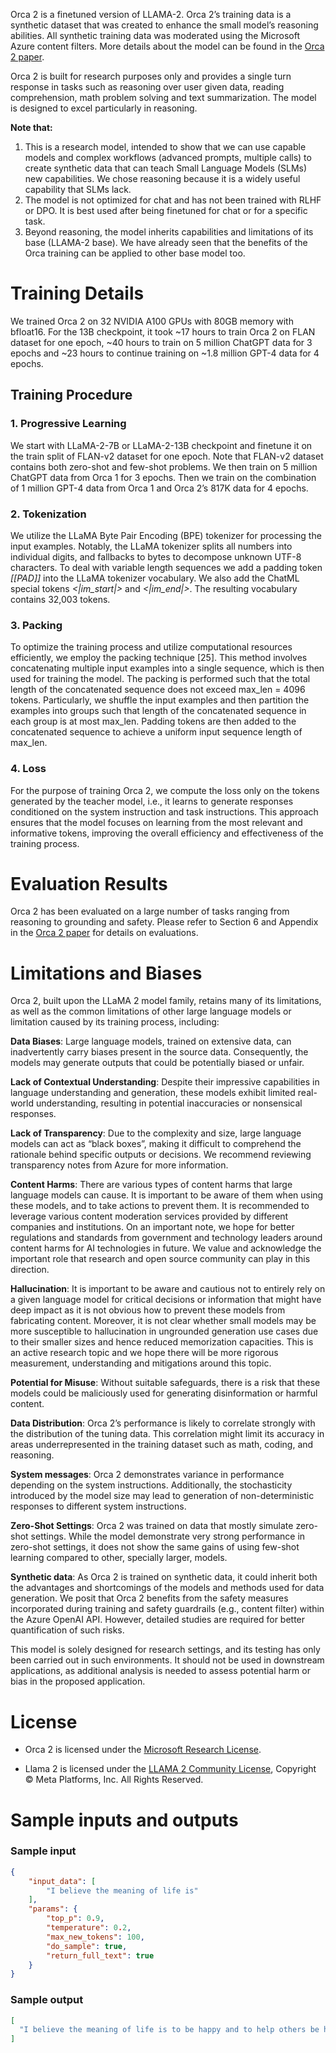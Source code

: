 Orca 2 is a finetuned version of LLAMA-2. Orca 2’s training data is a synthetic dataset that was created to enhance the small model’s reasoning abilities. All synthetic training data was moderated using the Microsoft Azure content filters. More details about the model can be found in the [Orca 2 paper](https://arxiv.org/pdf/2311.11045.pdf).

Orca 2 is built for research purposes only and provides a single turn response in tasks such as reasoning over user given data, reading comprehension, math problem solving and text summarization. The model is designed to excel particularly in reasoning.

**Note that:**
1. This is a research model, intended to show that we can use capable models and complex workflows (advanced prompts, multiple calls) to create synthetic data that can teach Small Language Models (SLMs) new capabilities. We chose reasoning because it is a widely useful capability that SLMs lack.
2. The model is not optimized for chat and has not been trained with RLHF or DPO. It is best used after being finetuned for chat or for a specific task.
3. Beyond reasoning, the model inherits capabilities and limitations of its base (LLAMA-2 base). We have already seen that the benefits of the Orca training can be applied to other base model too.

# Training Details

We trained Orca 2 on 32 NVIDIA A100 GPUs with 80GB memory with bfloat16. For the 13B checkpoint, it took ~17 hours to train Orca 2 on FLAN dataset for one epoch, ~40 hours to train on 5 million ChatGPT data for 3 epochs and ~23 hours to continue training on ~1.8 million GPT-4 data for 4 epochs.

## Training Procedure

### 1. Progressive Learning
We start with LLaMA-2-7B or LLaMA-2-13B checkpoint and finetune it on the train split of FLAN-v2 dataset for one epoch. Note that FLAN-v2 dataset contains both zero-shot and few-shot problems. We then train on 5 million ChatGPT data from Orca 1 for 3 epochs. Then we train on the combination of 1 million GPT-4 data from Orca 1 and Orca 2’s 817K data for 4 epochs.

### 2. Tokenization
We utilize the LLaMA Byte Pair Encoding (BPE) tokenizer for processing the input examples. Notably, the LLaMA tokenizer splits all numbers into individual digits,
and fallbacks to bytes to decompose unknown UTF-8 characters. To deal with variable
length sequences we add a padding token *[[PAD]]* into the LLaMA tokenizer vocabulary. We also add the ChatML special tokens *<|im_start|>* and *<|im_end|>*. The resulting vocabulary contains 32,003 tokens.

### 3. Packing
To optimize the training process and utilize computational resources efficiently,
we employ the packing technique [25]. This method involves concatenating multiple input examples into a single sequence, which is then used for training the model. The packing is performed such that the total length of the concatenated sequence does not exceed max_len = 4096 tokens. Particularly, we shuffle the input examples and then partition the examples into groups such that length of the concatenated sequence in each group is at most max_len. Padding tokens are then added to the concatenated sequence to achieve a uniform input sequence length of max_len.

### 4. Loss
For the purpose of training Orca 2, we compute the loss only on the tokens generated
by the teacher model, i.e., it learns to generate responses conditioned on the system
instruction and task instructions. This approach ensures that the model focuses on
learning from the most relevant and informative tokens, improving the overall efficiency and effectiveness of the training process.

# Evaluation Results

Orca 2 has been evaluated on a large number of tasks ranging from reasoning to grounding and safety. Please refer
to Section 6 and Appendix in the [Orca 2 paper](https://arxiv.org/pdf/2311.11045.pdf) for details on evaluations.

# Limitations and Biases

Orca 2, built upon the LLaMA 2 model family, retains many of its limitations, as well as the common limitations of other large language models or limitation caused by its training
process, including:

**Data Biases**: Large language models, trained on extensive data, can inadvertently carry biases present in the source data. Consequently, the models may generate outputs that could be potentially biased or unfair.

**Lack of Contextual Understanding**: Despite their impressive capabilities in language understanding and generation, these models exhibit limited real-world understanding, resulting in potential inaccuracies or nonsensical responses.

**Lack of Transparency**: Due to the complexity and size, large language models can act as “black boxes”, making it difficult to comprehend the rationale behind specific outputs or
decisions. We recommend reviewing transparency notes from Azure for more information.

**Content Harms**: There are various types of content harms that large language models can cause. It is important to be aware of them when using these models, and to take actions to prevent them. It is recommended to leverage various content moderation services provided by different companies and institutions. On an important note, we hope for better regulations and standards from government and technology leaders around content harms for AI technologies in future. We value and acknowledge the important role that research and open source community can play in this direction.

**Hallucination**: It is important to be aware and cautious not to entirely rely on a given language model for critical decisions or information that might have deep impact as it is
not obvious how to prevent these models from fabricating content. Moreover, it is not clear whether small models may be more susceptible to hallucination in ungrounded generation
use cases due to their smaller sizes and hence reduced memorization capacities. This is an active research topic and we hope there will be more rigorous measurement, understanding and mitigations around this topic.

**Potential for Misuse**: Without suitable safeguards, there is a risk that these models could be maliciously used for generating disinformation or harmful content.

**Data Distribution**: Orca 2’s performance is likely to correlate strongly with the distribution of the tuning data. This correlation might limit its accuracy in areas underrepresented in the training dataset such as math, coding, and reasoning.

**System messages**: Orca 2 demonstrates variance in performance depending on the system instructions. Additionally, the stochasticity introduced by the model size may lead to generation of non-deterministic responses to different system instructions.

**Zero-Shot Settings**: Orca 2 was trained on data that mostly simulate zero-shot settings. While the model demonstrate very strong performance in zero-shot settings, it does not show the same gains of using few-shot learning compared to other, specially larger, models.

**Synthetic data**: As Orca 2 is trained on synthetic data, it could inherit both the advantages and shortcomings of the models and methods used for data generation. We posit that Orca 2 benefits from the safety measures incorporated during training and safety guardrails (e.g., content filter) within the Azure OpenAI API. However, detailed studies are required for better quantification of such risks.

This model is solely designed for research settings, and its testing has only been carried out in such environments. It should not be used in downstream applications, as additional
analysis is needed to assess potential harm or bias in the proposed application.

# License

* Orca 2 is licensed under the [Microsoft Research License](https://huggingface.co/microsoft/Orca-2-7b/blob/main/LICENSE).

* Llama 2 is licensed under the [LLAMA 2 Community License](https://ai.meta.com/llama/license/), Copyright © Meta Platforms, Inc. All Rights Reserved.

# Sample inputs and outputs

### Sample input
```json
{
    "input_data": [
        "I believe the meaning of life is"
    ],
    "params": {
        "top_p": 0.9,
        "temperature": 0.2,
        "max_new_tokens": 100,
        "do_sample": true,
        "return_full_text": true
    }
}
```

### Sample output
```json
[
  "I believe the meaning of life is to be happy and to help others be happy too. I think that happiness is a state of mind and it can be achieved by doing things that make us feel good, like spending time with loved ones, pursuing our passions, and helping others. I also believe that happiness is contagious and when we are happy, we tend to spread that happiness to others, creating a positive ripple effect.\n\nIn my opinion, the meaning of life is to find your purpose and"
]
```
